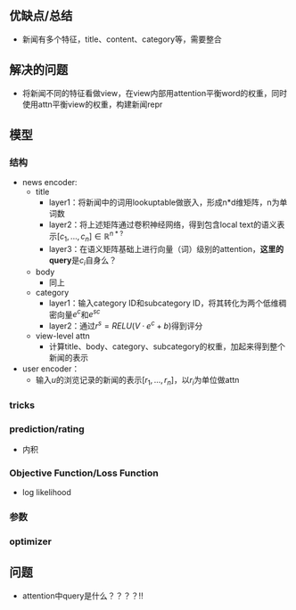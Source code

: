 ## 优缺点/总结
- 新闻有多个特征，title、content、category等，需要整合
## 解决的问题
- 将新闻不同的特征看做view，在view内部用attention平衡word的权重，同时使用attn平衡view的权重，构建新闻repr
## 模型
### 结构
- news encoder:
  - title
    - layer1：将新闻中的词用lookuptable做嵌入，形成n*d维矩阵，n为单词数
    - layer2：将上述矩阵通过卷积神经网络，得到包含local text的语义表示$[c_1,...,c_n]\in \mathbb{R}^{n*?}$
    - layer3：在语义矩阵基础上进行向量（词）级别的attention，**这里的query**是$c_i$自身么？
  - body
    - 同上
  - category
    - layer1：输入category ID和subcategory ID，将其转化为两个低维稠密向量$e^c$和$e^{sc}$
    - layer2：通过$r^s = RELU(V\cdot e^c +b)$得到评分
  - view-level attn
    - 计算title、body、category、subcategory的权重，加起来得到整个新闻的表示
- user encoder：
  - 输入$u$的浏览记录的新闻的表示$[r_1,...,r_n]$，以$r_i$为单位做attn
### tricks
### prediction/rating
- 内积
### Objective Function/Loss Function
- log likelihood
### 参数
### optimizer
## 问题
- attention中query是什么？？？？!!